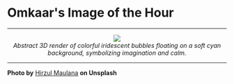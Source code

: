 # Omkaar's Image of the Hour

---

<div align="center">

<a href="https://unsplash.com/photos/colorful-floating-bubbles-against-a-blue-background-r-i7U49v4c4">
  <img src="https://images.unsplash.com/photo-1753102542049-42c67a9406f4?crop=entropy&cs=tinysrgb&fit=max&fm=jpg&ixid=M3w3NjA2Nzh8MHwxfHJhbmRvbXx8fHx8fHx8fDE3NTQ2NDAwMDB8&ixlib=rb-4.1.0&q=80&w=1080" style="max-width:100%; height:auto;">
</a>

<br>
<i>Abstract 3D render of colorful iridescent bubbles floating on a soft cyan background, symbolizing imagination and calm.</i>

</div>

---

**Photo by** [Hirzul Maulana](https://unsplash.com/@ijoelpitulikur) **on Unsplash**
